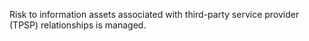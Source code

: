 Risk to information assets associated with third-party service provider (TPSP) relationships is managed.
